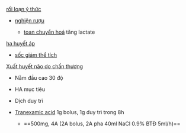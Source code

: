 [rối loạn ý thức](r%E1%BB%91i%20lo%E1%BA%A1n%20%C3%BD%20th%E1%BB%A9c.md)  
- [nghiện rượu](nghi%E1%BB%87n%20r%C6%B0%E1%BB%A3u.md)  
	- [toan chuyển hoá](toan%20chuy%E1%BB%83n%20ho%C3%A1.md) tăng lactate  
  
[hạ huyết áp](h%E1%BA%A1%20huy%E1%BA%BFt%20%C3%A1p.md)  
- [sốc giảm thể tích](s%E1%BB%91c%20gi%E1%BA%A3m%20th%E1%BB%83%20t%C3%ADch.md)  
  
[Xuất huyết não do chấn thương](Xu%E1%BA%A5t%20huy%E1%BA%BFt%20n%C3%A3o%20do%20ch%E1%BA%A5n%20th%C6%B0%C6%A1ng.md)  
- Nằm đầu cao 30 độ  
- HA mục tiêu  
- Dịch duy trì  
- [Tranexamic acid](../100%20Reference%20notes/Tranexamic%20acid.md) 1g bolus, 1g duy trì trong 8h  
	- ==500mg, 4A (2A bolus, 2A pha 40ml NaCl 0.9% BTĐ 5ml/h)==